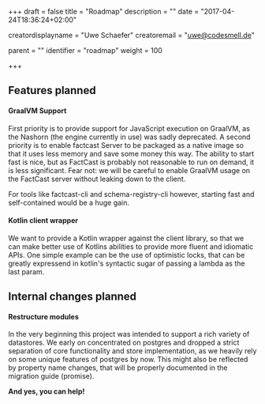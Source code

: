 +++
draft = false
title = "Roadmap"
description = ""
date = "2017-04-24T18:36:24+02:00"

creatordisplayname = "Uwe Schaefer"
creatoremail = "uwe@codesmell.de"


parent = ""
identifier = "roadmap"
weight = 100

+++

## Features planned

#### GraalVM Support

First priority is to provide support for JavaScript execution on GraalVM, as the Nashorn (the engine currently in use) was sadly deprecated. A second priority is to enable factcast Server to be packaged as a native image so that it uses less memory and save some money this way. The ability to start fast is nice, but as FactCast is probably not reasonable to run on demand, it is less significant.
Fear not: we will be careful to enable GraalVM usage on the FactCast server without leaking down to the client.

For tools like factcast-cli and schema-registry-cli however, starting fast and self-contained would be a huge gain. 

#### Kotlin client wrapper

We want to provide a Kotlin wrapper against the client library, so that we can make better use of Kotlins abilities to provide more fluent and idiomatic APIs.
One simple example can be the use of optimistic locks, that can be greatly expressend in kotlin's syntactic sugar of passing a lambda as the last param.

## Internal changes planned

#### Restructure modules

In the very beginning this project was intended to support a rich variety of datastores. We early on concentrated on postgres and dropped a strict separation of core functionality and store implementation, as we heavily rely on some unique features of postgres by now. This might also be reflected by property name changes, that will be properly documented in the migration guide (promise).
  


**And yes, you can help!**


